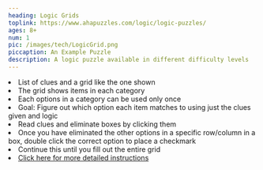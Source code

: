 ```yaml
---
heading: Logic Grids
toplink: https://www.ahapuzzles.com/logic/logic-puzzles/
ages: 8+
num: 1
pic: /images/tech/LogicGrid.png
piccaption: An Example Puzzle
description: A logic puzzle available in different difficulty levels
---
```


<li>List of clues and a grid like the one shown</li>

<li>The grid shows items in each category</li>
<li>Each options in a category can be used only once</li>
<li>Goal: Figure out which option each item matches to using just the clues given and logic</li>
<li> Read clues and eliminate boxes by clicking them</li>
<li> Once you have eliminated the other options in a specific row/column in a box, double click the correct option to place a checkmark </li>
<li> Continue this until you fill out the entire grid </li>

<li><a href="https://logic.puzzlebaron.com/how-to-solve-a-logic-puzzle.php">Click here for more detailed instructions</a></li>